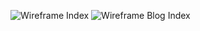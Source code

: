 ![Wireframe Index](phase-0/week-2/imgs/wireframe-index.png)
![Wireframe Blog Index](phase-0/week-2/imgs/wireframe-blog-index.png)